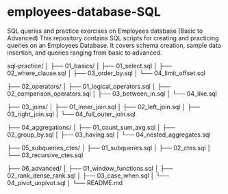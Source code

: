# employees-database-SQL

SQL queries and practice exercises on Employees database (Basic to Advanced)
This repository contains SQL scripts for creating and practicing queries on an Employees Database. It covers schema creation, sample data insertion, and queries ranging from basic to advanced.

sql-practice/
│
├── 01_basics/
│ ├── 01_select.sql
│ ├── 02_where_clause.sql
│ ├── 03_order_by.sql
│ └── 04_limit_offset.sql


├── 02_operators/
│ ├── 01_logical_operators.sql
│ ├── 02_comparison_operators.sql
│ ├── 03_between_in.sql
│ └── 04_like.sql


├── 03_joins/
│ ├── 01_inner_join.sql
│ ├── 02_left_join.sql
│ ├── 03_right_join.sql
│ └── 04_full_outer_join.sql


├── 04_aggregations/
│ ├── 01_count_sum_avg.sql
│ ├── 02_group_by.sql
│ ├── 03_having.sql
│ └── 04_nested_aggregates.sql


├── 05_subqueries_ctes/
│ ├── 01_subqueries.sql
│ ├── 02_ctes.sql
│ └── 03_recursive_ctes.sql


├── 06_advanced/
│ ├── 01_window_functions.sql
│ ├── 02_rank_dense_rank.sql
│ ├── 03_case_when.sql
│ └── 04_pivot_unpivot.sql
│
└── README.md
